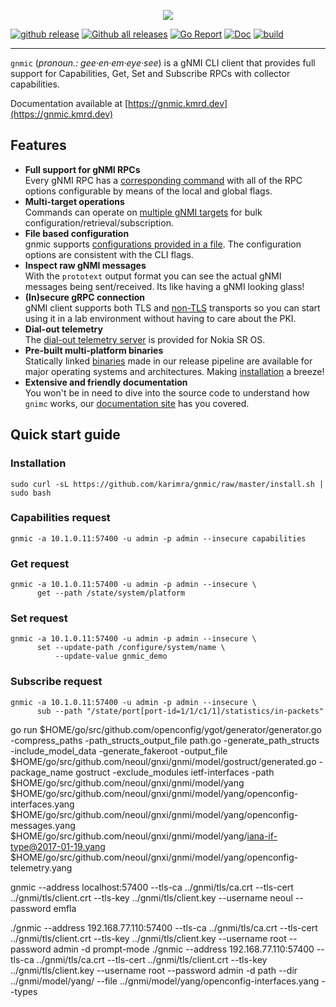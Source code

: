 <p align=center><img src=https://gitlab.com/rdodin/pics/-/wikis/uploads/46e7d1631bd5569e9bf289be9dfa3812/gnmic-headline.svg?sanitize=true/></p>

[![github release](https://img.shields.io/github/release/karimra/gnmic.svg?style=flat-square&color=00c9ff&labelColor=bec8d2)](https://github.com/karimra/gnmic/releases/)
[![Github all releases](https://img.shields.io/github/downloads/karimra/gnmic/total.svg?style=flat-square&color=00c9ff&labelColor=bec8d2)](https://github.com/karimra/gnmic/releases/)
[![Go Report](https://img.shields.io/badge/go%20report-A%2B-blue?style=flat-square&color=00c9ff&labelColor=bec8d2)](https://goreportcard.com/report/github.com/karimra/gnmic)
[![Doc](https://img.shields.io/badge/Docs-gnmic.kmrd.dev-blue?style=flat-square&color=00c9ff&labelColor=bec8d2)](https://gnmic.kmrd.dev)
[![build](https://img.shields.io/github/workflow/status/karimra/gnmic/Test/master?style=flat-square&labelColor=bec8d2)](https://github.com/karimra/gnmic/releases/)

---

`gnmic` (_pronoun.: gee·en·em·eye·see_) is a gNMI CLI client that provides full support for Capabilities, Get, Set and Subscribe RPCs with collector capabilities.

Documentation available at [https://gnmic.kmrd.dev](https://gnmic.kmrd.dev)

## Features
* **Full support for gNMI RPCs**  
  Every gNMI RPC has a [corresponding command](https://gnmic.kmrd.dev/basic_usage/) with all of the RPC options configurable by means of the local and global flags.
* **Multi-target operations**  
  Commands can operate on [multiple gNMI targets](https://gnmic.kmrd.dev/advanced/multi_target/) for bulk configuration/retrieval/subscription.
* **File based configuration**  
  gnmic supports [configurations provided in a file](https://gnmic.kmrd.dev/advanced/file_cfg/). The configuration options are consistent with the CLI flags.
* **Inspect raw gNMI messages**  
  With the `prototext` output format you can see the actual gNMI messages being sent/received. Its like having a gNMI looking glass!
* **(In)secure gRPC connection**  
  gNMI client supports both TLS and [non-TLS](https://gnmic.kmrd.dev/global_flags/#insecure) transports so you can start using it in a lab environment without having to care about the PKI.
* **Dial-out telemetry**  
  The [dial-out telemetry server](https://gnmic.kmrd.dev/cmd/listen/) is provided for Nokia SR OS.
* **Pre-built multi-platform binaries**  
  Statically linked [binaries](https://github.com/karimra/gnmic/releases) made in our release pipeline are available for major operating systems and architectures. Making [installation](https://gnmic.kmrd.dev/install/) a breeze!
* **Extensive and friendly documentation**  
  You won't be in need to dive into the source code to understand how `gnimc` works, our [documentation site](https://gnmic.kmrd.dev) has you covered.

## Quick start guide
### Installation
```
sudo curl -sL https://github.com/karimra/gnmic/raw/master/install.sh | sudo bash
```
### Capabilities request
```
gnmic -a 10.1.0.11:57400 -u admin -p admin --insecure capabilities
```

### Get request
```
gnmic -a 10.1.0.11:57400 -u admin -p admin --insecure \
      get --path /state/system/platform
```

### Set request
```
gnmic -a 10.1.0.11:57400 -u admin -p admin --insecure \
      set --update-path /configure/system/name \
          --update-value gnmic_demo
```

### Subscribe request
```
gnmic -a 10.1.0.11:57400 -u admin -p admin --insecure \
      sub --path "/state/port[port-id=1/1/c1/1]/statistics/in-packets"
```



go run $HOME/go/src/github.com/openconfig/ygot/generator/generator.go -compress_paths -path_structs_output_file path.go -generate_path_structs -include_model_data -generate_fakeroot -output_file $HOME/go/src/github.com/neoul/gnxi/gnmi/model/gostruct/generated.go -package_name gostruct -exclude_modules ietf-interfaces -path $HOME/go/src/github.com/neoul/gnxi/gnmi/model/yang $HOME/go/src/github.com/neoul/gnxi/gnmi/model/yang/openconfig-interfaces.yang $HOME/go/src/github.com/neoul/gnxi/gnmi/model/yang/openconfig-messages.yang $HOME/go/src/github.com/neoul/gnxi/gnmi/model/yang/iana-if-type@2017-01-19.yang $HOME/go/src/github.com/neoul/gnxi/gnmi/model/yang/openconfig-telemetry.yang

gnmic --address localhost:57400 --tls-ca ../gnmi/tls/ca.crt --tls-cert ../gnmi/tls/client.crt --tls-key ../gnmi/tls/client.key --username neoul --password emfla

./gnmic --address 192.168.77.110:57400 --tls-ca ../gnmi/tls/ca.crt --tls-cert ../gnmi/tls/client.crt --tls-key ../gnmi/tls/client.key --username root --password admin -d prompt-mode
./gnmic --address 192.168.77.110:57400 --tls-ca ../gnmi/tls/ca.crt --tls-cert ../gnmi/tls/client.crt --tls-key ../gnmi/tls/client.key --username root --password admin -d path --dir ../gnmi/model/yang/ --file ../gnmi/model/yang/openconfig-interfaces.yang --types
